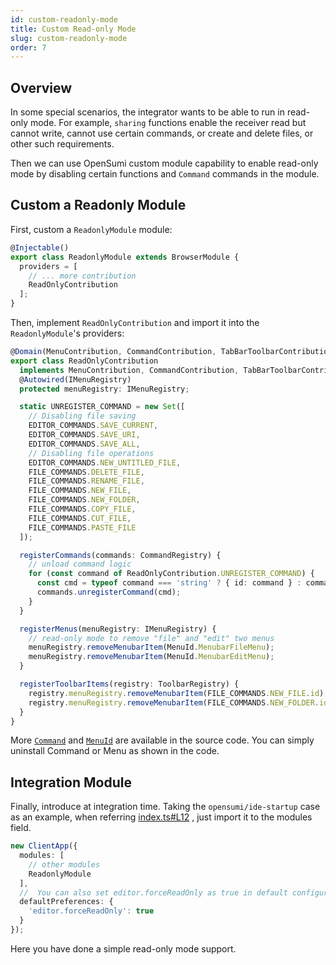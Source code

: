 ```yaml
---
id: custom-readonly-mode
title: Custom Read-only Mode
slug: custom-readonly-mode
order: 7
---
```


## Overview

In some special scenarios, the integrator wants to be able to run in read-only mode. For example, `sharing` functions enable the receiver read but cannot write, cannot use certain commands, or create and delete files, or other such requirements.

Then we can use OpenSumi custom module capability to enable read-only mode by disabling certain functions and `Command` commands in the module.

## Custom a Readonly Module

First, custom a `ReadonlyModule` module:

```typescript
@Injectable()
export class ReadonlyModule extends BrowserModule {
  providers = [
    // ... more contribution
    ReadOnlyContribution
  ];
}
```

Then, implement `ReadOnlyContribution` and import it into the `ReadonlyModule`'s providers:

```typescript
@Domain(MenuContribution, CommandContribution, TabBarToolbarContribution)
export class ReadOnlyContribution
  implements MenuContribution, CommandContribution, TabBarToolbarContribution {
  @Autowired(IMenuRegistry)
  protected menuRegistry: IMenuRegistry;

  static UNREGISTER_COMMAND = new Set([
    // Disabling file saving
    EDITOR_COMMANDS.SAVE_CURRENT,
    EDITOR_COMMANDS.SAVE_URI,
    EDITOR_COMMANDS.SAVE_ALL,
    // Disabling file operations
    EDITOR_COMMANDS.NEW_UNTITLED_FILE,
    FILE_COMMANDS.DELETE_FILE,
    FILE_COMMANDS.RENAME_FILE,
    FILE_COMMANDS.NEW_FILE,
    FILE_COMMANDS.NEW_FOLDER,
    FILE_COMMANDS.COPY_FILE,
    FILE_COMMANDS.CUT_FILE,
    FILE_COMMANDS.PASTE_FILE
  ]);

  registerCommands(commands: CommandRegistry) {
    // unload command logic
    for (const command of ReadOnlyContribution.UNREGISTER_COMMAND) {
      const cmd = typeof command === 'string' ? { id: command } : command;
      commands.unregisterCommand(cmd);
    }
  }

  registerMenus(menuRegistry: IMenuRegistry) {
    // read-only mode to remove "file" and "edit" two menus
    menuRegistry.removeMenubarItem(MenuId.MenubarFileMenu);
    menuRegistry.removeMenubarItem(MenuId.MenubarEditMenu);
  }

  registerToolbarItems(registry: ToolbarRegistry) {
    registry.menuRegistry.removeMenubarItem(FILE_COMMANDS.NEW_FILE.id);
    registry.menuRegistry.removeMenubarItem(FILE_COMMANDS.NEW_FOLDER.id);
  }
}
```

More [`Command`](https://github.com/opensumi/core/blob/main/packages/core-browser/src/common/common.command.ts) and [`MenuId`](https://github.com/opensumi/core/blob/08cfc13779d0830fcd8663ca1e9dd4bc92218171/packages/core-browser/src/menu/next/menu-id.ts#L2) are available in the source code. You can simply uninstall Command or Menu as shown in the code.    

## Integration Module

Finally, introduce at integration time. Taking the `opensumi/ide-startup` case as an example, when referring [index.ts#L12](https://github.com/opensumi/ide-startup/blob/a46a78a56b25b17f7f36ddc3f340d1720311559a/src/browser/index.ts#L12) , just import it to the modules field.

```typescript
new ClientApp({
  modules: [
    // other modules
    ReadonlyModule
  ],
  //  You can also set editor.forceReadOnly as true in default configurations 
  defaultPreferences: {
    'editor.forceReadOnly': true
  }
});
```

Here you have done a simple read-only mode support.
